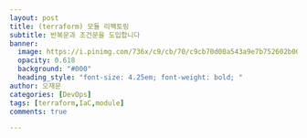 ```yaml
---
layout: post
title: (terraform) 모듈 리팩토링
subtitle: 반복문과 조건문을 도입합니다
banner:
  image: https://i.pinimg.com/736x/c9/cb/70/c9cb70d00a543a9e7b752602b00df888.jpg
  opacity: 0.618
  background: "#000"
  heading_style: "font-size: 4.25em; font-weight: bold; "
author: 오재문
categories: [DevOps]
tags: [terraform,IaC,module]
comments: true

---
```


